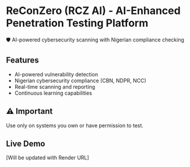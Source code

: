 # ReConZero (RCZ AI) - AI-Enhanced Penetration Testing Platform

🛡️ AI-powered cybersecurity scanning with Nigerian compliance checking

## Features
- AI-powered vulnerability detection
- Nigerian cybersecurity compliance (CBN, NDPR, NCC)
- Real-time scanning and reporting
- Continuous learning capabilities

## ⚠️ Important
Use only on systems you own or have permission to test.

## Live Demo
[Will be updated with Render URL]